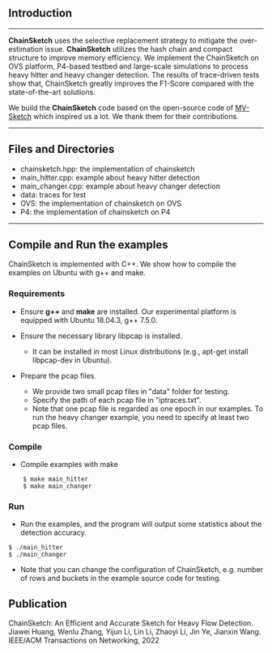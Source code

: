 ## Introduction
---
**ChainSketch** uses the selective replacement strategy to mitigate the over-estimation issue. **ChainSketch** utilizes the hash chain and compact structure to improve memory efficiency. We implement the ChainSketch on OVS platform, P4-based testbed and large-scale simulations to process heavy hitter and heavy changer detection. The results of trace-driven tests show that, ChainSketch greatly improves the F1-Score compared with the state-of-the-art solutions.

We build the **ChainSketch** code based on the open-source code of [MV-Sketch](https://github.com/Grace-TL/MV-Sketch) which inspired us a lot. We thank them for their contributions.


---
## Files and Directories
- chainsketch.hpp: the implementation of chainsketch
- main\_hitter.cpp: example about heavy hitter detection
- main\_changer.cpp: example about heavy changer detection
- data: traces for test
- OVS: the implementation of chainsketch on OVS
- P4: the implementation of chainsketch on P4
---


## Compile and Run the examples
ChainSketch is implemented with C++. We show how to compile the examples on
Ubuntu with g++ and make.

### Requirements
- Ensure __g++__ and __make__ are installed.  Our experimental platform is
  equipped with Ubuntu 18.04.3, g++ 7.5.0.

- Ensure the necessary library libpcap is installed.
    - It can be installed in most Linux distributions (e.g., apt-get install
      libpcap-dev in Ubuntu).

- Prepare the pcap files.
    - We provide two small pcap files in "data" folder for testing.  
    - Specify the path of each pcap file in "iptraces.txt". 
    - Note that one pcap file is regarded as one epoch in our examples. To run
      the heavy changer example, you need to specify at least two pcap files.
      

### Compile
- Compile examples with make

```
    $ make main_hitter
    $ make main_changer
```
  

### Run
- Run the examples, and the program will output some statistics about the detection accuracy. 

```
$ ./main_hitter
$ ./main_changer
```

- Note that you can change the configuration of ChainSketch, e.g. number of rows and buckets in the example source code for testing.


## Publication
ChainSketch: An Efficient and Accurate Sketch for Heavy Flow Detection. Jiawei Huang, Wenlu Zhang, Yijun Li, Lin Li, Zhaoyi Li, Jin Ye, Jianxin Wang. IEEE/ACM Transactions on Networking, 2022

